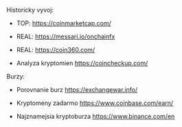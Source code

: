 Historicky vyvoj:

- TOP: https://coinmarketcap.com/
- REAL: https://messari.io/onchainfx
- REAL: https://coin360.com/

- Analyza kryptomien
https://coincheckup.com/

Burzy:
- Porovnanie burz
https://exchangewar.info/

- Kryptomeny zadarmo
https://www.coinbase.com/earn/

- Najznamejsia kryptoburza
https://www.binance.com/en


